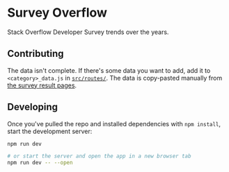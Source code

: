 # Survey Overflow

Stack Overflow Developer Survey trends over the years.

## Contributing

The data isn't complete. If there's some data you want to add, add it to `<category>_data.js` in [`src/routes/`](src/routes/). The data is copy-pasted manually from [the survey result pages](https://insights.stackoverflow.com/survey).

## Developing

Once you've pulled the repo and installed dependencies with `npm install`, start the development server:

```bash
npm run dev

# or start the server and open the app in a new browser tab
npm run dev -- --open
```